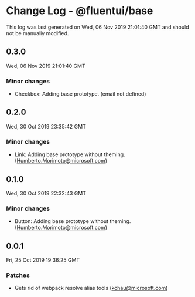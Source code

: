 # Change Log - @fluentui/base

This log was last generated on Wed, 06 Nov 2019 21:01:40 GMT and should not be manually modified.

## 0.3.0
Wed, 06 Nov 2019 21:01:40 GMT

### Minor changes

- Checkbox: Adding base prototype. (email not defined)
## 0.2.0
Wed, 30 Oct 2019 23:35:42 GMT

### Minor changes

- Link: Adding base prototype without theming. (Humberto.Morimoto@microsoft.com)
## 0.1.0
Wed, 30 Oct 2019 22:32:43 GMT

### Minor changes

- Button: Adding base prototype without theming. (Humberto.Morimoto@microsoft.com)
## 0.0.1
Fri, 25 Oct 2019 19:36:25 GMT

### Patches

- Gets rid of webpack resolve alias tools (kchau@microsoft.com)